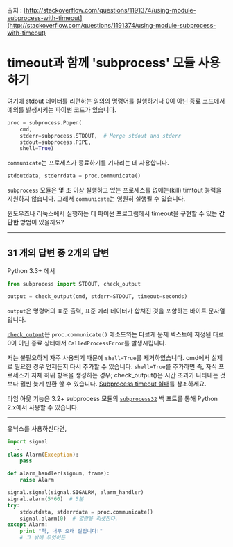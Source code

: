 출처 : [http://stackoverflow.com/questions/1191374/using-module-subprocess-with-timeout](http://stackoverflow.com/questions/1191374/using-module-subprocess-with-timeout)

# timeout과 함께 'subprocess' 모듈 사용하기

여기에 stdout 데이터를 리턴하는 임의의 명령어를 실행하거나 0이 아닌 종료 코드에서 예외를 발생시키는 파이썬 코드가 있습니다.

```python
proc = subprocess.Popen(
    cmd,
    stderr=subprocess.STDOUT,  # Merge stdout and stderr
    stdout=subprocess.PIPE,
    shell=True)
```

`communicate`는 프로세스가 종료하기를 기다리는 데 사용합니다.

```python
stdoutdata, stderrdata = proc.communicate()
```

`subprocess` 모듈은 몇 초 이상 실행하고 있는 프로세스를 없애는(kill) timtout 능력을 지원하지 않습니다. 그래서 `communicate`는 영원히 실행될 수 있습니다.

윈도우즈나 리눅스에서 실행하는 데 파이썬 프로그램에서 timeout을 구현할 수 있는 **간단한** 방법이 있을까요?

----

## 31 개의 답변 중 2개의 답변

Python 3.3+ 에서

```python
from subprocess import STDOUT, check_output

output = check_output(cmd, stderr=STDOUT, timeout=seconds)
```

`output`은 명령어의 표준 출력, 표준 에러 데이터가 합쳐진 것을 포함하는 바이트 문자열입니다.

[`check_output`](https://docs.python.org/ko/3/library/subprocess.html#subprocess.check_output)은 `proc.communicate()` 메소드와는 다르게 문제 텍스트에 지정된 대로 0이 아닌 종료 상태에서 `CalledProcessError`를 발생시킵니다.

저는 불필요하게 자주 사용되기 때문에 `shell=True`를 제거하였습니다. cmd에서 실제로 필요한 경우 언제든지 다시 추가할 수 있습니다. `shell=True`를 추가하면 즉, 자식 프로세스가 자체 하위 항목을 생성하는 경우; check_output()은 시간 초과가 나타내는 것보다 훨씬 늦게 반환 할 수 있습니다. [Subprocess timeout 실패](https://stackoverflow.com/questions/36952245/subprocess-timeout-failure)를 참조하세요.

타임 아웃 기능은 3.2+ subprocess 모듈의 [`subprocess32`](https://pypi.org/project/subprocess32/) 백 포트를 통해 Python 2.x에서 사용할 수 있습니다.

---

유닉스를 사용하신다면,

```python
import signal
  ...
class Alarm(Exception):
    pass

def alarm_handler(signum, frame):
    raise Alarm

signal.signal(signal.SIGALRM, alarm_handler)
signal.alarm(5*60)  # 5분
try:
    stdoutdata, stderrdata = proc.communicate()
    signal.alarm(0)  # 알람을 리셋한다.
except Alarm:
    print "헉, 너무 오래 걸립니다!"
    # 그 밖에 무엇이든
```
